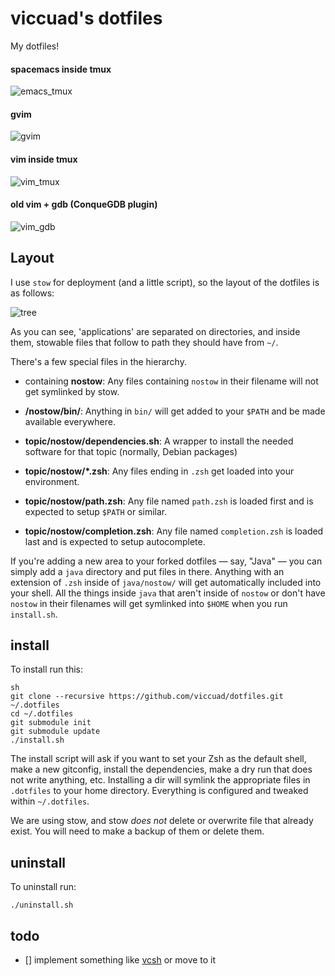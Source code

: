 # viccuad's dotfiles

My dotfiles! 

#### spacemacs inside tmux
![emacs_tmux](https://github.com/viccuad/dotfiles/raw/master/emacs_tmux.png)

#### gvim
![gvim](https://github.com/viccuad/dotfiles/raw/master/gvim.png)

#### vim inside tmux
![vim_tmux](https://github.com/viccuad/dotfiles/raw/master/vim_tmux.png)

#### old vim + gdb (ConqueGDB plugin)
![vim_gdb](https://github.com/viccuad/dotfiles/raw/master/vim_gdb.png)


## Layout

I use `stow` for deployment (and a little script), so the layout of the
dotfiles is as follows:

![tree](https://github.com/viccuad/dotfiles/raw/master/tree.png)

As you can see, 'applications' are separated on directories, and inside
them, stowable files that follow to path they should have from `~/`.

There's a few special files in the hierarchy.

 - containing **nostow**: Any files containing `nostow` in their filename will not 
	get symlinked by stow. 

 - **/nostow/bin/**: Anything in `bin/` will get added to your `$PATH` and be made
  available everywhere.

 - **topic/nostow/dependencies.sh**: A wrapper to install the needed software for 
  that topic (normally, Debian packages)

 - **topic/nostow/*.zsh**: Any files ending in `.zsh` get loaded into your
  environment.

 - **topic/nostow/path.zsh**: Any file named `path.zsh` is loaded first and is
  expected to setup `$PATH` or similar.

 - **topic/nostow/completion.zsh**: Any file named `completion.zsh` is loaded
  last and is expected to setup autocomplete.

If you're adding a new area to your forked dotfiles — say, "Java" — you 
can simply add a `java` directory and put files in there. Anything with 
an extension of `.zsh` inside of `java/nostow/` will get automatically 
included into your shell. All the things inside `java` that aren't inside
of `nostow` or don't have `nostow` in their filenames will get symlinked 
into `$HOME` when you run `install.sh`.


## install

To install run this:

```
sh
git clone --recursive https://github.com/viccuad/dotfiles.git ~/.dotfiles
cd ~/.dotfiles
git submodule init
git submodule update
./install.sh
```
The install script will ask if you want to set your Zsh as the default
shell, make a new gitconfig, install the dependencies, make a dry run that
does not write anything, etc.
Installing a dir will symlink the appropriate files in `.dotfiles` to your 
home directory. Everything is configured and tweaked within `~/.dotfiles`. 

We are using stow, and stow _does_ _not_ delete or overwrite file that 
already exist. You will need to make a backup of them or delete them.

## uninstall

To uninstall run:

```
./uninstall.sh
```
## todo

 - [] implement something like [vcsh](https://github.com/RichiH/vcsh) or move to it
